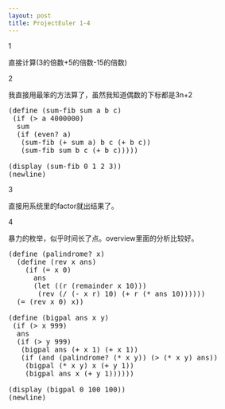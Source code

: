 ```yaml
---
layout: post
title: ProjectEuler 1-4
---
```

1

直接计算(3的倍数+5的倍数-15的倍数)

2

我直接用最笨的方法算了，虽然我知道偶数的下标都是3n+2

<pre class="prettyprint lang-scm">
(define (sum-fib sum a b c)
 (if (> a 4000000)
  sum
  (if (even? a)
   (sum-fib (+ sum a) b c (+ b c))
   (sum-fib sum b c (+ b c)))))

(display (sum-fib 0 1 2 3))
(newline)
</pre>


3

直接用系统里的factor就出结果了。

4

暴力的枚举，似乎时间长了点。overview里面的分析比较好。

<pre class="prettyprint lang-scm">
(define (palindrome? x)
  (define (rev x ans)
	(if (= x 0)
	  ans
	  (let ((r (remainder x 10)))
	   (rev (/ (- x r) 10) (+ r (* ans 10))))))
  (= (rev x 0) x))

(define (bigpal ans x y)
 (if (> x 999)
  ans
  (if (> y 999)
   (bigpal ans (+ x 1) (+ x 1))
   (if (and (palindrome? (* x y)) (> (* x y) ans))
	(bigpal (* x y) x (+ y 1))
	(bigpal ans x (+ y 1))))))

(display (bigpal 0 100 100))
(newline)
</pre>


